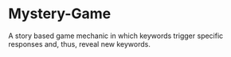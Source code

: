 # Mystery-Game
A story based game mechanic in which keywords trigger specific responses and, thus, reveal new keywords.
